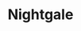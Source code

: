 ---
continent: The Basin
date created: Sunday, August 11th 2024, 3:44:45 pm
date modified: Sunday, March 23rd 2025, 1:28:32 pm
eleventyNavigation:
  key: Nightgale
  parent: The Basin
herocolor0: 192
herocolor1: 150
herocolor2: 78
layout: base.njk
parentpath: "src/garden/\U0001F310Worldbuilding/Material Plane/\U0001F3DE️The Basin/The
  Basin.md"
path: /garden/%F0%9F%8C%90Worldbuilding/Material%20Plane/%F0%9F%8F%9E%EF%B8%8FThe%20Basin/Factions/Lost%20Hops/Nightgale/
plane: Material Plane
title: Nightgale
type: ???
---